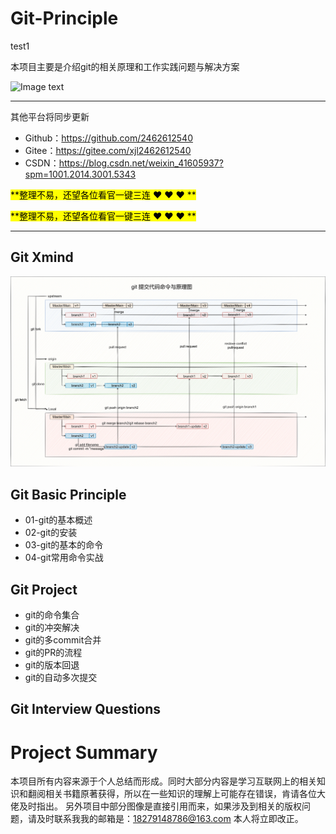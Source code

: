 # Git-Principle

test1

本项目主要是介绍git的相关原理和工作实践问题与解决方案

![Image text](Xmind/001.png)

-----------------------------------------------------------------------------------------------
其他平台将同步更新

- Github：https://github.com/2462612540
- Gitee：https://gitee.com/xjl2462612540
- CSDN：https://blog.csdn.net/weixin_41605937?spm=1001.2014.3001.5343

<mark>**整理不易，还望各位看官一键三连 :heart: :heart: :heart: **</mark>

<mark>**整理不易，还望各位看官一键三连 :heart: :heart: :heart: **</mark>

-----------------------------------------------------------------------------------------------

## Git Xmind
![Image text](Xmind/git原理.png)

## Git Basic Principle
- 01-git的基本概述
- 02-git的安装
- 03-git的基本的命令
- 04-git常用命令实战

## Git Project
- git的命令集合
- git的冲突解决
- git的多commit合并
- git的PR的流程
- git的版本回退
- git的自动多次提交

## Git Interview Questions



# Project Summary

本项目所有内容来源于个人总结而形成。同时大部分内容是学习互联网上的相关知识和翻阅相关书籍原著获得，所以在一些知识的理解上可能存在错误，肯请各位大佬及时指出。
另外项目中部分图像是直接引用而来，如果涉及到相关的版权问题，请及时联系我我的邮箱是：18279148786@163.com 本人将立即改正。